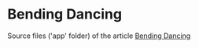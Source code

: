 # Bending Dancing

Source files ('app' folder) of the article [Bending Dancing](https://fabiofranchino.com/blog/bending-dancing/)

